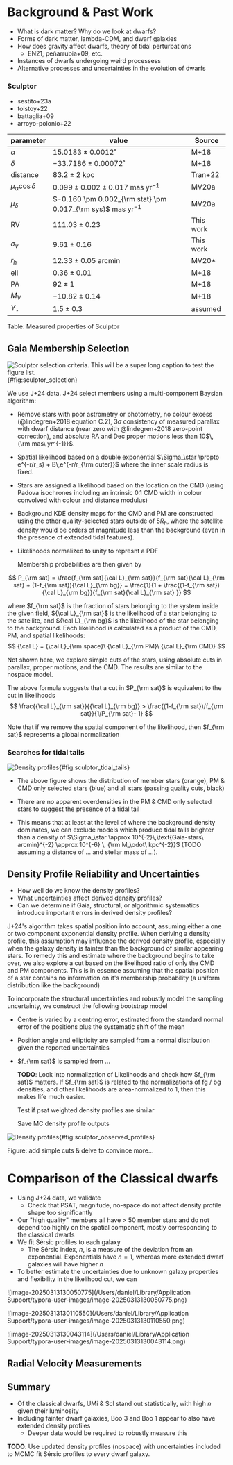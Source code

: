# Background & Past Work

- What is dark matter? Why do we look at dwarfs?
- Forms of dark matter, lambda-CDM, and dwarf galaxies
- How does gravity affect dwarfs, theory of tidal perturbations
  - EN21, peñarrubia+09, etc.
- Instances of dwarfs undergoing weird processess
- Alternative processes and uncertainties in the evolution of dwarfs

### Sculptor

- sestito+23a
- tolstoy+22
- battaglia+09
- arroyo-polonio+22



| parameter                | value                                                        | Source    |
| ------------------------ | ------------------------------------------------------------ | --------- |
| $\alpha$                 | $15.0183 \pm 0.0012$˚                                        | M+18      |
| $\delta$                 | $-33.7186 \pm 0.00072$˚                                      | M+18      |
| distance                 | $83.2 \pm 2$ kpc                                             | Tran+22   |
| $\mu_\alpha \cos \delta$ | $0.099 \pm 0.002 \pm 0.017$ mas yr$^{-1}$                    | MV20a     |
| $\mu_\delta$             | $-0.160 \pm 0.002_{\rm stat} \pm 0.017_{\rm sys}$ mas yr$^{-1}$ | MV20a     |
| RV                       | $111.03 \pm 0.23$                                            | This work |
| $\sigma_v$               | $9.61\pm0.16$                                                | This work |
| $r_h$                    | $12.33 \pm 0.05$ arcmin                                      | MV20*     |
| ell                      | $0.36 \pm 0.01$                                              | M+18      |
| PA                       | $92\pm1$                                                     | M+18      |
| $M_V$                    | $-10.82\pm0.14$                                              | M+18      |
| $\Upsilon_\star$         | $1.5 \pm 0.3$                                                | assumed   |

Table: Measured properties of Sculptor

## Gaia Membership Selection

![Sculptor selection criteria. This will be a super long caption to test the figure list.](figures/scl_selection.png){#fig:sculptor_selection}

We use J+24 data. J+24 select members using a multi-component Baysian algorithm:

- Remove stars with poor astrometry or photometry, no colour excess (@lindegren+2018 equation C.2), 3$\sigma$ consistency of measured parallax with dwarf distance (near zero with @lindegren+2018 zero-point correction), and absolute RA and Dec proper motions less than 10$\,{\rm mas\ yr^{-1}}$.

- Spatial likelihood based on a double exponential $\Sigma_\star \propto e^{-r/r_s} + B\,e^{-r/r_{\rm outer}}$ where the inner scale radius is fixed. 

- Stars are assigned a likelihood based on the location on the CMD (using Padova isochrones including an intrinsic 0.1 CMD width in colour convolved with colour and distance modulus)

- Background KDE density maps for the CMD and PM are constructed using the other quality-selected stars outside of $5R_h$, where the satellite density would be orders of magnitude less than the background (even in the presence of extended tidal features).

- Likelihoods normalized to unity to represnt a PDF

  

  Membership probabilities are then given by

$$
P_{\rm sat} = \frac{f_{\rm sat}{\cal L}_{\rm sat}}{f_{\rm sat}{\cal L}_{\rm sat} + (1-f_{\rm sat}){\cal L}_{\rm bg}} = \frac{1}{1 + \frac{(1-f_{\rm sat}){\cal L}_{\rm bg}}{f_{\rm sat}{\cal L}_{\rm sat} }}
$$

where $f_{\rm sat}$ is the fraction of stars belonging to the system inside the given field, ${\cal L}_{\rm sat}$ is the likelihood of a star belonging to the satellite, and ${\cal L}_{\rm bg}$ is the likelihood of the star belonging to the background. Each likelihood is calculated as a product of the CMD, PM, and spatial likelihoods:
$$
{\cal L} = {\cal L}_{\rm space}\ {\cal L}_{\rm PM}\ {\cal L}_{\rm CMD}
$$



Not shown here, we explore simple cuts of the stars, using absolute cuts in parallax, proper motions, and the CMD. The results are similar to the nospace model.

The above formula suggests that a cut in $P_{\rm sat}$ is equivalent to the cut in likelihoods
$$
\frac{{\cal L}_{\rm sat}}{{\cal L}_{\rm bg}} > \frac{(1-f_{\rm sat})/f_{\rm sat}}{1/P_{\rm sat}- 1}
$$

Note that if we remove the spatial component of the likelihood, then $f_{\rm sat}$ represents a global normalization

### Searches for tidal tails

![Density profiles](figures/scl_tidal_tails.png){#fig:sculptor_tidal_tails}

- The above figure shows the distribution of member stars (orange), PM & CMD only selected stars (blue) and all stars (passing quality cuts, black)

- There are no apparent overdensities in the PM & CMD only selected stars to suggest the presence of a tidal tail

- This means that at least at the level of where the background density dominates, we can exclude models which produce tidal tails brighter than a density of $\Sigma_\star \approx 10^{-2}\,\text{Gaia-stars\ arcmin}^{-2} \approx 10^{-6} \, {\rm M_\odot\ kpc^{-2}}$ (TODO assuming a distance  of ... and stellar mass of ...). 

  


## Density Profile Reliability and Uncertainties

- How well do we know the density profiles? 
- What uncertainties affect derived density profiles? 
- Can we determine if Gaia, structural, or algorithmic systematics introduce important errors in derived density profiles?



J+24's algorithm takes spatial position into account, assuming either a one or two component exponential density profile. When deriving a density profile, this assumption may influence the derived density profile, especially when the galaxy density is fainter than the background of similar appearing stars. To remedy this and estimate where the background begins to take over, we also explore a cut based on the likelihood ratio of only the CMD and PM components. This is in essence assuming that the spatial position of a star contains no information on it's membership probability (a uniform distribution like the background)

To incorporate the structural uncertainties and robustly model the sampling uncertainty, we construct the following bootstrap model

- Centre is varied by a centring error, estimated from the standard normal error of the positions plus the systematic shift of the mean

- Position angle and ellipticity are sampled from a normal distribution given the reported uncertainties 

- $f_{\rm sat}$ is sampled from ...

  

  **TODO**: Look into normalization of Likelihoods and check how $f_{\rm sat}$ matters. If $f_{\rm sat}$ is related to the normalizations of fg / bg densities, and other likelihoods are area-normalized to 1, then this makes life much easier. 

  Test if psat weighted density profiles are similar

  Save MC density profile outputs

  

  

  







![Density profiles](figures/scl_density_methods.png){#fig:sculptor_observed_profiles}

Figure: add simple cuts & delve to convince more...



# Comparison of the Classical dwarfs

- Using J+24 data, we validate
  - Check that PSAT, magnitude, no-space do not affect density profile shape too significantly
- Our "high quality" members all have > 50 member stars and do not depend too highly on the spatial component, mostly corresponding to the classical dwarfs
- We fit Sérsic profiles to each galaxy
  - The Sérsic index, $n$, is a measure of the deviation from an exponential. Exponentials have $n=1$, whereas more extended dwarf galaxies will have higher $n$
- To better estimate the uncertainties due to unknown galaxy properties and flexibility in the likelihood cut, we can 

![image-20250313130050775](/Users/daniel/Library/Application Support/typora-user-images/image-20250313130050775.png)

![image-20250313130110550](/Users/daniel/Library/Application Support/typora-user-images/image-20250313130110550.png)

![image-20250313130043114](/Users/daniel/Library/Application Support/typora-user-images/image-20250313130043114.png)



## Radial Velocity Measurements



## Summary

- Of the classical dwarfs, UMi & Scl stand out statistically, with high $n$ given their luminosity
- Including fainter dwarf galaxies, Boo 3 and Boo 1 appear to also have extended density profiles
  - Deeper data would be required to robustly measure this



**TODO**: Use updated density profiles (nospace) with uncertainties included to MCMC fit Sérsic profiles to every dwarf galaxy. 
